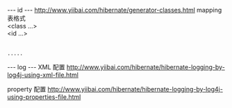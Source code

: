 --- id ---
http://www.yiibai.com/hibernate/generator-classes.html
mapping 表格式
 <hibernate-mapping>  
  <class ...>  
    <id ...>  
     <generator class="assigned"></generator>  
    </id>  

    .....  

  </class>  
 </hibernate-mapping>
 
 
--- log ---
XML 配置
http://www.yiibai.com/hibernate/hibernate-logging-by-log4j-using-xml-file.html

property 配置
http://www.yiibai.com/hibernate/hibernate-logging-by-log4j-using-properties-file.html